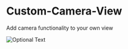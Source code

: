 # Custom-Camera-View
Add camera functionality to your own view

![Optional Text](../master/customCameraView.gif)
